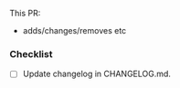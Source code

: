 <!--
@team-atlas will be automatically requested for review once
this PR has been submitted.
-->

This PR:

- adds/changes/removes etc

### Checklist

- [ ] Update changelog in CHANGELOG.md.

